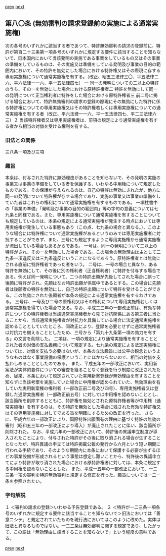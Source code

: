 [prev](/specific/markdowns/特許法/106_Mp-Ch_4-Se_1-At_79_2.md)
[next](/specific/markdowns/特許法/108_Mp-Ch_4-Se_1-At_81.md)
## 第八〇条 (無効審判の請求登録前の実施による通常実施権)
次の各号のいずれかに該当する者であつて、特許無効審判の請求の登録前に、特許が第百二十三条第一項各号のいずれかに規定する要件に該当することを知らないで、日本国内において当該発明の実施である事業をしているもの又はその事業の準備をしているものは、その実施又は準備をしている発明及び事業の目的の範囲内において、その特許を無効にした場合における特許権又はその際現に存する専用実施権について通常実施権を有する。（改正、昭五三法律三〇、平五法律二六、平六法律一一六、平一五法律四七）
一 同一の発明についての二以上の特許のうち、その一を無効にした場合における原特許権者二 特許を無効にして同一の発明について正当権利者に特許をした場合における原特許権者三 前二号に掲げる場合において、特許無効審判の請求の登録の際現にその無効にした特許に係る特許権についての専用実施権又はその特許権若しくは専用実施権についての通常実施権を有する者（改正、平六法律一一六、平一五法律四七、平二三法律六三）２ 当該特許権者又は専用実施権者は、前項の規定により通常実施権を有する者から相当の対価を受ける権利を有する。

### 旧法との関係
三八条一項及び三項

### 趣旨
本条は、付与された特許に無効理由があることを知らないで、その発明の実施の事業又は事業の準備をしている者を保護する、いわゆる中用権について規定したものである。その保護が与えられるのは、自己の特許は無効にされたが、他方に同一の発明について特許権が存する場合であり、実施の事業又は事業の準備をしていた者はこれらの権利について通常実施権を有するものである。
一項柱書中の「事業の準備」「発明及び事業の目的の範囲内」等の字句の意義については七九条と同様である。また、専用実施権について通常実施権を有することについても規定しているのは、本条の規定による通常実施権が発生する時点においては専用実施権が発生している事態もあり（この点、七九条の場合と異なる。）、このような場合には特許権について通常実施権があるというのみでは専用実施権者に対抗することができず、また、三号にも規定するように専用実施権から通常実施権が流出している場合もあるからである。
一号は、同一の発明について二以上の特許がされ、その一を無効にした場合である。この場合の無効理由は主として二九条一項違反又は三九条違反ということになるであろう。原特許権者とは無効にされる直前に特許権者であった者をいう。
二号は、一号の場合と異なり、ある特許を無効にして、その後に別の権利者（正当権利者）に特許を付与する場合である。例えば同一発明について、二つの特許出願が先後してされた場合に誤って後願に特許がされ、先願はなお特許出願が係属中であるとする。この場合に先願者は後願者の特許を無効にし、自己の特許出願について特許を受けることができる。この無効にされた後願者が本条の規定による通常実施権を有するわけである。
三号は、一号及び二号の原権利又はその権利について専用実施権若しくは通常実施権を得ていた場合である。なお、平成二三年の一部改正前は、有効な特許についての特許権者は当該通常実施権者から見て対抗関係にある第三者に当たることから、当該通常実施権者が対抗力を具備している場合に法定通常実施権を認めることとしていたところ、同改正により、登録を必要とせずに通常実施権者は対抗力を備えることとしたため、三号から「第九十九条第一項の効力を有する」の文言を削除した。
二項は、一項の規定により通常実施権を有することとされた者の対価の支払義務について規定する。七九条の規定による法定実施権については、対価を支払う必要はないが、本条の立法趣旨には公平の観念というようなものはなく事業設備の保護ということにほかならないので、相当の対価を支払わしめることとしたのである。
また、平成五年の一部改正において、実用新案法が実体的要件についての審査を経ることなく登録を行う制度に改正されたため、従来、本条において規定されていた実用新案登録が無効理由を有することを知らずに当該考案を実施していた場合に中用権が認められていた、無効理由を有していた実用新案権の権利者（一部改正前二号及び四号）、専用実施権者又は登録した通常実施権者（一部改正前五号）に対しては中用権を認めないこととし、該当箇所を削除するとともに、特許権を無効とされた原特許権者等が中用権（通常実施権）を有するのは、その特許を無効とした場合に残された有効な特許権又はその専用実施権に対してである旨を明確にするための改正を行った。
さらに、平成六年の一部改正により、国際特許出願固有の理由に基づく特許の無効の審判（昭和五三年の一部改正により導入）が廃止されたことに伴い、該当箇所が削除された。
なお、平成六年の一部改正において、特許後の異議申立制度が導入されたことにより、付与された特許がその後に取り消される場合が生ずることとなったが、特許異議の申立ては特許掲載公報の発行から六月という短い期間に行われる手続であり、そのような期間内に本条において保護する必要が生ずるほどの事業設備が形成されるという事態は想定し難いことから、特許後の異議申立てにより特許が取り消された場合における原特許権者に対しては、本条に規定する中用権を認めないこととした。
また、平成一五年の一部改正において、一二三条一項の審判を特許無効審判と規定する修正を行った。趣旨については一二一条を参照されたい。

### 字句解説
１ ＜審判の請求の登録＞いわゆる予告登録である。
２ ＜特許が一二三条一項各号のいずれかに規定する要件に該当することを知らないで＞旧法においては「善意ニシテ」と規定されていたものを現行法においてはこのように改めた。実体は旧法と異なるものではない。一二三条は無効審判に関する規定であり、したがって、この語は「無効理由に該当することを知らないで」という程度の意味である。

[prev](/specific/markdowns/特許法/106_Mp-Ch_4-Se_1-At_79_2.md)
[next](/specific/markdowns/特許法/108_Mp-Ch_4-Se_1-At_81.md)